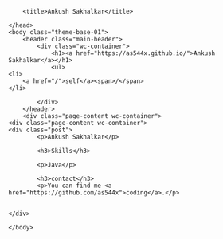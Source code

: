<html>
    <head>
        
        <title>Ankush Sakhalkar</title>
        
    </head>
    <body class="theme-base-01">
        <header class="main-header">
            <div class="wc-container">
                <h1><a href="https://as544x.github.io/">Ankush Sakhalkar</a></h1>
                <ul>
	<li>
		<a href="/">self</a><span>/</span>
	</li>
	
</ul>

            </div>
        </header>
        <div class="page-content wc-container">
	<div class="page-content wc-container">
	<div class="post">
			<p>Ankush Sakhalkar</p>

			<h3>Skills</h3>

			<p>Java</p>

			<h3>contact</h3>
			<p>You can find me <a href="https://github.com/as544x">coding</a>.</p>


	</div>
</div>
</div>


    </body>
</html>
